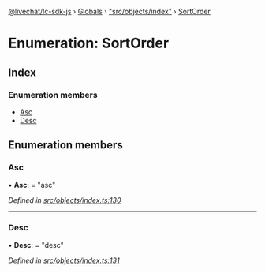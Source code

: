 [@livechat/lc-sdk-js](../README.md) › [Globals](../globals.md) › ["src/objects/index"](../modules/_src_objects_index_.md) › [SortOrder](_src_objects_index_.sortorder.md)

# Enumeration: SortOrder

## Index

### Enumeration members

* [Asc](_src_objects_index_.sortorder.md#asc)
* [Desc](_src_objects_index_.sortorder.md#desc)

## Enumeration members

###  Asc

• **Asc**: = "asc"

*Defined in [src/objects/index.ts:130](https://github.com/livechat/lc-sdk-js/blob/ce4846a/src/objects/index.ts#L130)*

___

###  Desc

• **Desc**: = "desc"

*Defined in [src/objects/index.ts:131](https://github.com/livechat/lc-sdk-js/blob/ce4846a/src/objects/index.ts#L131)*
